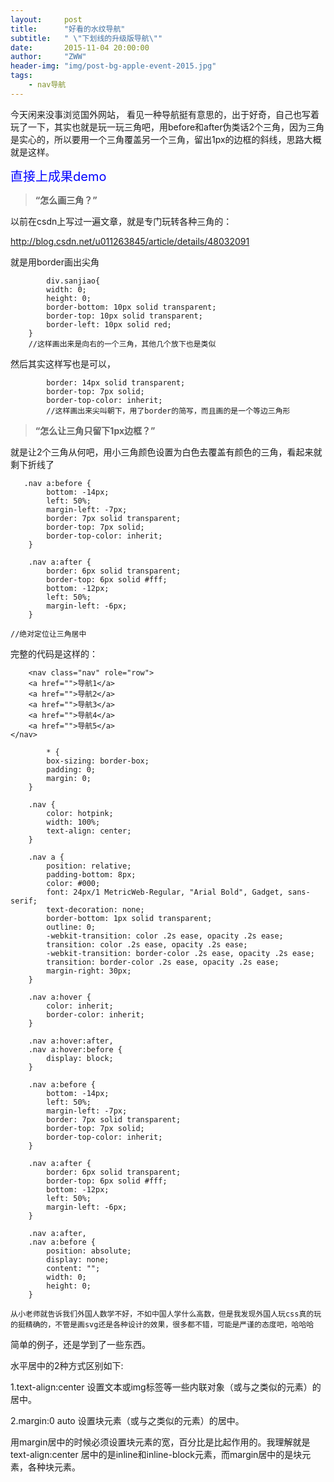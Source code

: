 ```yaml
---
layout:     post
title:      "好看的水纹导航"
subtitle:   " \"下划线的升级版导航\""
date:       2015-11-04 20:00:00
author:     "ZWW"
header-img: "img/post-bg-apple-event-2015.jpg"
tags:
    - nav导航
---
```


今天闲来没事浏览国外网站， 看见一种导航挺有意思的，出于好奇，自己也写着玩了一下，其实也就是玩一玩三角吧，用before和after伪类话2个三角，因为三角是实心的，所以要用一个三角覆盖另一个三角，留出1px的边框的斜线，思路大概就是这样。


<a href="http://codepen.io/tianzi77/full/VvGZzy" target="_blank" style="text-decoration:none;font-size:20px;color:blue">直接上成果demo</a>


> **“怎么画三角？”**

以前在csdn上写过一遍文章，就是专门玩转各种三角的：

http://blog.csdn.net/u011263845/article/details/48032091

就是用border画出尖角

	        div.sanjiao{
            width: 0;
            height: 0;
            border-bottom: 10px solid transparent;
            border-top: 10px solid transparent;
            border-left: 10px solid red;
        }
        //这样画出来是向右的一个三角，其他几个放下也是类似


然后其实这样写也是可以，

	        border: 14px solid transparent;
            border-top: 7px solid;
            border-top-color: inherit;
            //这样画出来尖叫朝下，用了border的简写，而且画的是一个等边三角形
            

> **“怎么让三角只留下1px边框？”**            
   
   就是让2个三角从何吧，用小三角颜色设置为白色去覆盖有颜色的三角，看起来就剩下折线了
   
       .nav a:before {
            bottom: -14px;
            left: 50%;
            margin-left: -7px;
            border: 7px solid transparent;
            border-top: 7px solid;
            border-top-color: inherit;
        }
        
        .nav a:after {
            border: 6px solid transparent;
            border-top: 6px solid #fff;
            bottom: -12px;
            left: 50%;
            margin-left: -6px;
        }         
 
 	//绝对定位让三角居中           
            


完整的代码是这样的：

	    <nav class="nav" role="row">
        <a href="">导航1</a>
        <a href="">导航2</a>
        <a href="">导航3</a>
        <a href="">导航4</a>
        <a href="">导航5</a>
    </nav>
    
            * {
            box-sizing: border-box;
            padding: 0;
            margin: 0;
        }
        
        .nav {
            color: hotpink;
            width: 100%;
            text-align: center;
        }
        
        .nav a {
            position: relative;
            padding-bottom: 8px;
            color: #000;
            font: 24px/1 MetricWeb-Regular, "Arial Bold", Gadget, sans-serif;
            text-decoration: none;
            border-bottom: 1px solid transparent;
            outline: 0;
            -webkit-transition: color .2s ease, opacity .2s ease;
            transition: color .2s ease, opacity .2s ease;
            -webkit-transition: border-color .2s ease, opacity .2s ease;
            transition: border-color .2s ease, opacity .2s ease;
            margin-right: 30px;
        }
        
        .nav a:hover {
            color: inherit;
            border-color: inherit;
        }
        
        .nav a:hover:after,
        .nav a:hover:before {
            display: block;
        }
        
        .nav a:before {
            bottom: -14px;
            left: 50%;
            margin-left: -7px;
            border: 7px solid transparent;
            border-top: 7px solid;
            border-top-color: inherit;
        }
        
        .nav a:after {
            border: 6px solid transparent;
            border-top: 6px solid #fff;
            bottom: -12px;
            left: 50%;
            margin-left: -6px;
        }
        
        .nav a:after,
        .nav a:before {
            position: absolute;
            display: none;
            content: "";
            width: 0;
            height: 0;
        }


`从小老师就告诉我们外国人数学不好，不如中国人学什么高数，但是我发现外国人玩css真的玩的挺精确的，不管是画svg还是各种设计的效果，很多都不错，可能是严谨的态度吧，哈哈哈`

简单的例子，还是学到了一些东西。

水平居中的2种方式区别如下:

1.text-align:center 设置文本或img标签等一些内联对象（或与之类似的元素）的居中。

2.margin:0 auto 设置块元素（或与之类似的元素）的居中。

用margin居中的时候必须设置块元素的宽，百分比是比起作用的。我理解就是text-align:center 居中的是inline和inline-block元素，而margin居中的是块元素，各种块元素。